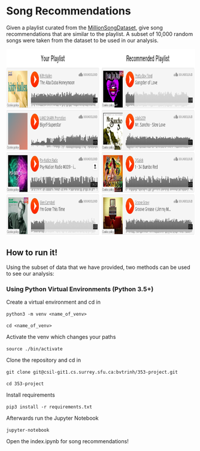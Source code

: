 # Song Recommendations
Given a playlist curated from the [MillionSongDataset](http://millionsongdataset.com/), give song recommendations that are similar to the playlist.
A subset of 10,000 random songs were taken from the dataset to be used in our analysis.

<div align="center">
    <img src="img/demo.png" height="500" />
</div>

## How to run it!
Using the subset of data that we have provided, two methods can be used to see our analysis:

### Using Python Virtual Environments (Python 3.5+)

Create a virtual environment and cd in

`python3 -m venv <name_of_venv>`

`cd <name_of_venv>`

Activate the venv which changes your paths

`source ./bin/activate`

Clone the repository and cd in

`git clone git@csil-git1.cs.surrey.sfu.ca:bvtrinh/353-project.git`

`cd 353-project`

Install requirements

`pip3 install -r requirements.txt`

Afterwards run the Jupyter Notebook

`jupyter-notebook`

Open the index.ipynb for song recommendations!

